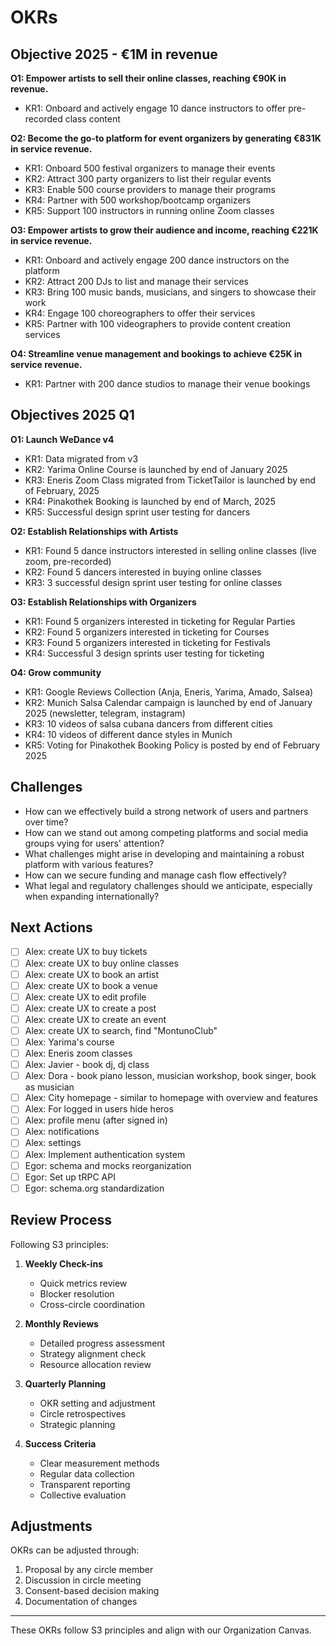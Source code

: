 # OKRs

## Objective 2025 - €1M in revenue

**O1: Empower artists to sell their online classes, reaching €90K in revenue.**

- KR1: Onboard and actively engage 10 dance instructors to offer pre-recorded class content

**O2: Become the go-to platform for event organizers by generating €831K in service revenue.**

- KR1: Onboard 500 festival organizers to manage their events
- KR2: Attract 300 party organizers to list their regular events
- KR3: Enable 500 course providers to manage their programs
- KR4: Partner with 500 workshop/bootcamp organizers
- KR5: Support 100 instructors in running online Zoom classes

**O3: Empower artists to grow their audience and income, reaching €221K in service revenue.**

- KR1: Onboard and actively engage 200 dance instructors on the platform
- KR2: Attract 200 DJs to list and manage their services
- KR3: Bring 100 music bands, musicians, and singers to showcase their work
- KR4: Engage 100 choreographers to offer their services
- KR5: Partner with 100 videographers to provide content creation services

**O4: Streamline venue management and bookings to achieve €25K in service revenue.**

- KR1: Partner with 200 dance studios to manage their venue bookings

## Objectives 2025 Q1

**O1: Launch WeDance v4**

- KR1: Data migrated from v3
- KR2: Yarima Online Course is launched by end of January 2025
- KR3: Eneris Zoom Class migrated from TicketTailor is launched by end of February, 2025
- KR4: Pinakothek Booking is launched by end of March, 2025
- KR5: Successful design sprint user testing for dancers

**O2: Establish Relationships with Artists**

- KR1: Found 5 dance instructors interested in selling online classes (live zoom, pre-recorded)
- KR2: Found 5 dancers interested in buying online classes
- KR3: 3 successful design sprint user testing for online classes

**O3: Establish Relationships with Organizers**

- KR1: Found 5 organizers interested in ticketing for Regular Parties
- KR2: Found 5 organizers interested in ticketing for Courses
- KR3: Found 5 organizers interested in ticketing for Festivals
- KR4: Successful 3 design sprints user testing for ticketing

**O4: Grow community**

- KR1: Google Reviews Collection (Anja, Eneris, Yarima, Amado, Salsea)
- KR2: Munich Salsa Calendar campaign is launched by end of January 2025 (newsletter, telegram, instagram)
- KR3: 10 videos of salsa cubana dancers from different cities
- KR4: 10 videos of different dance styles in Munich
- KR5: Voting for Pinakothek Booking Policy is posted by end of February 2025

## Challenges

- How can we effectively build a strong network of users and partners over time?
- How can we stand out among competing platforms and social media groups vying for users' attention?
- What challenges might arise in developing and maintaining a robust platform with various features?
- How can we secure funding and manage cash flow effectively?
- What legal and regulatory challenges should we anticipate, especially when expanding internationally?

## Next Actions

- [ ] Alex: create UX to buy tickets
- [ ] Alex: create UX to buy online classes
- [ ] Alex: create UX to book an artist
- [ ] Alex: create UX to book a venue
- [ ] Alex: create UX to edit profile
- [ ] Alex: create UX to create a post
- [ ] Alex: create UX to create an event
- [ ] Alex: create UX to search, find "MontunoClub"
- [ ] Alex: Yarima's course
- [ ] Alex: Eneris zoom classes
- [ ] Alex: Javier - book dj, dj class
- [ ] Alex: Dora - book piano lesson, musician workshop, book singer, book as musician
- [ ] Alex: City homepage - similar to homepage with overview and features
- [ ] Alex: For logged in users hide heros
- [ ] Alex: profile menu (after signed in)
- [ ] Alex: notifications
- [ ] Alex: settings
- [ ] Alex: Implement authentication system
- [ ] Egor: schema and mocks reorganization
- [ ] Egor: Set up tRPC API
- [ ] Egor: schema.org standardization

## Review Process

Following S3 principles:

1. **Weekly Check-ins**

   - Quick metrics review
   - Blocker resolution
   - Cross-circle coordination

2. **Monthly Reviews**

   - Detailed progress assessment
   - Strategy alignment check
   - Resource allocation review

3. **Quarterly Planning**

   - OKR setting and adjustment
   - Circle retrospectives
   - Strategic planning

4. **Success Criteria**
   - Clear measurement methods
   - Regular data collection
   - Transparent reporting
   - Collective evaluation

## Adjustments

OKRs can be adjusted through:

1. Proposal by any circle member
2. Discussion in circle meeting
3. Consent-based decision making
4. Documentation of changes

---

These OKRs follow S3 principles and align with our Organization Canvas.
